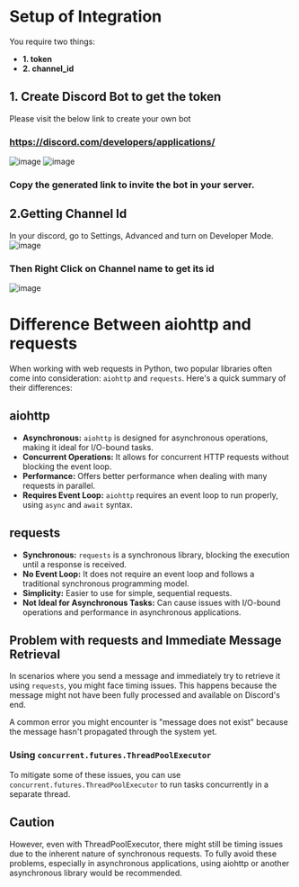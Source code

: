 # Setup of Integration

You require two things:
- **1. token**
- **2. channel_id**

## 1. Create Discord Bot to get the token
Please visit the below link to create your own bot
### https://discord.com/developers/applications/
![image](https://github.com/teki9ll/Discord-Integration-using-Webhooks/assets/95670904/7bf19491-669a-4eb9-84d3-dc74639850ee)
![image](https://github.com/teki9ll/Discord-Integration-using-Webhooks/assets/95670904/a5fa36dc-2fba-4500-80d1-623cf74172f7)

### Copy the generated link to invite the bot in your server. 

## 2.Getting Channel Id
In your discord, go to Settings, Advanced and turn on Developer Mode.
![image](https://github.com/teki9ll/Discord-Integration-using-Webhooks/assets/95670904/e797deea-a05f-41ac-8b40-1cb13caba128)

### Then Right Click on Channel name to get its id
![image](https://github.com/teki9ll/Discord-Integration-using-Webhooks/assets/95670904/2f294e46-ba02-4a7b-97b7-027437063618)


# Difference Between aiohttp and requests

When working with web requests in Python, two popular libraries often come into consideration: `aiohttp` and `requests`. Here's a quick summary of their differences:

## aiohttp

- **Asynchronous:** `aiohttp` is designed for asynchronous operations, making it ideal for I/O-bound tasks.
- **Concurrent Operations:** It allows for concurrent HTTP requests without blocking the event loop.
- **Performance:** Offers better performance when dealing with many requests in parallel.
- **Requires Event Loop:** `aiohttp` requires an event loop to run properly, using `async` and `await` syntax.

## requests

- **Synchronous:** `requests` is a synchronous library, blocking the execution until a response is received.
- **No Event Loop:** It does not require an event loop and follows a traditional synchronous programming model.
- **Simplicity:** Easier to use for simple, sequential requests.
- **Not Ideal for Asynchronous Tasks:** Can cause issues with I/O-bound operations and performance in asynchronous applications.

## Problem with requests and Immediate Message Retrieval

In scenarios where you send a message and immediately try to retrieve it using `requests`, you might face timing issues. This happens because the message might not have been fully processed and available on Discord's end.

A common error you might encounter is "message does not exist" because the message hasn't propagated through the system yet. 

### Using `concurrent.futures.ThreadPoolExecutor`

To mitigate some of these issues, you can use `concurrent.futures.ThreadPoolExecutor` to run tasks concurrently in a separate thread.

## Caution
However, even with ThreadPoolExecutor, there might still be timing issues due to the inherent nature of synchronous requests. To fully avoid these problems, especially in asynchronous applications, using aiohttp or another asynchronous library would be recommended.
 
